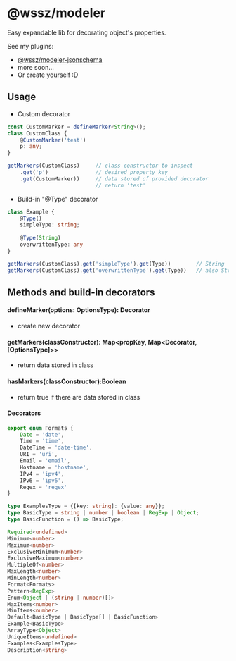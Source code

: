# @wssz/modeler
Easy expandable lib for decorating object's properties.

See my plugins:
* [@wssz/modeler-jsonschema](https://github.com/wszerad/wssz-modeler-jsonschema)
* more soon...
* Or create yourself :D

## Usage

* Custom decorator 
```ts
const CustomMarker = defineMarker<String>();
class CustomClass {
    @CustomMarker('test')
    p: any;
}

getMarkers(CustomClass)     // class constructor to inspect
    .get('p')               // desired property key
    .get(CustomMarker))     // data stored of provided decorator
                            // return 'test'
```

* Build-in "@Type" decorator

```ts
class Example {
    @Type()
    simpleType: string;
    
    @Type(String)
    overwrittenType: any
}

getMarkers(CustomClass).get('simpleType').get(Type))        // String
getMarkers(CustomClass).get('overwrittenType').get(Type))   // also String
```

## Methods and build-in decorators

#### defineMarker<OptionsType>(options: OptionsType): Decorator
* create new decorator

#### getMarkers(classConstructor): Map<propKey, Map<Decorator, [OptionsType]>>
* return data stored in class

#### hasMarkers(classConstructor):Boolean
* return true if there are data stored in class
 
#### Decorators
```ts
export enum Formats {
	Date = 'date',
	Time = 'time',
	DateTime = 'date-time',
	URI = 'uri',
	Email = 'email',
	Hostname = 'hostname',
	IPv4 = 'ipv4',
	IPv6 = 'ipv6',
	Regex = 'regex'
}

type ExamplesType = {[key: string]: {value: any}};
type BasicType = string | number | boolean | RegExp | Object;
type BasicFunction = () => BasicType;

Required<undefined>
Minimum<number>
Maximum<number>
ExclusiveMinimum<number>
ExclusiveMaximum<number>
MultipleOf<number>
MaxLength<number>
MinLength<number>
Format<Formats>
Pattern<RegExp>
Enum<Object | (string | number)[]>
MaxItems<number>
MinItems<number>
Default<BasicType | BasicType[] | BasicFunction>
Example<BasicType>
ArrayType<Object>
UniqueItems<undefined>
Examples<ExamplesType>
Description<string>
```